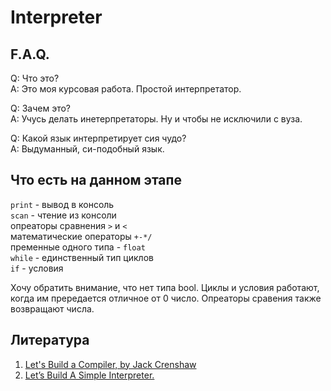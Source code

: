 # Interpreter

## F.A.Q.
Q: Что это?  
A: Это моя курсовая работа. Простой интерпретатор. 

Q: Зачем это?  
A: Учусь делать инетерпретаторы. Ну и чтобы не исключили с вуза.  

Q: Какой язык интерпретирует сия чудо?  
A: Выдуманный, си-подобный язык.


## Что есть на данном этапе
`print` - вывод в консоль  
`scan` - чтение из консоли  
опреаторы сравнения `>` и `<`  
математические операторы `+-*/`   
пременные одного типа - `float`  
`while` - единственный тип циклов  
`if` - условия  

Хочу обратить внимание, что нет типа bool. Циклы и условия работают, когда им прередается отличное от 0 число. Опреаторы сравения также возвращают числа.


## Литература
1. [Let's Build a Compiler, by Jack Crenshaw](https://compilers.iecc.com/crenshaw/)
2. [Let’s Build A Simple Interpreter.](https://ruslanspivak.com/lsbasi-part1/)